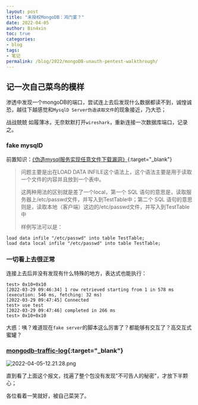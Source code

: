 ```yaml
---
layout: post
title: "未授权MongoDB：鸿门宴？"
date: 2022-04-05
author: Bin4xin
toc: true
categories:
- blog
tags:
- 笔记
permalink: /blog/2022/mongoDB-unauth-pentest-walkthrough/
---
```


[comment]: <> (wrench: 2022-02-24)

## 记一次自己菜鸟的模样

渗透中发现一个mongoDB的端口，尝试连上去后发现什么数据都读不到，诚惶诚恐，越往下越感觉和`MysqlD Server伪造读取文件`的现象接近，乃大恐；

战战兢兢 如履薄冰，无奈默默打开`wireshark`，重新连接一次数据库端口，记录之。

### fake mysqlD

前置知识：[《伪造mysql服务实现任意文件下载漏洞》](https://www.jianshu.com/p/27e3cc157448){:target="_blank"}

> 问题主要是出在LOAD DATA INFILE这个语法上，这个语法主要是用于读取一个文件的内容并且放到一个表中。
> 
> 这两种用法的区别就是差了一个local，第一个 SQL 语句的意思是，读取服务器上/etc/passwd文件，并写入到TestTable中；第二个 SQL 语句的意思则是，读取本地（客户端）这边的/etc/passwd文件，并写入到TestTable中
>
> 样例写法可以是：

```mysql
load data infile "/etc/passwd" into table TestTable;
load data local infile "/etc/passwd" into table TestTable;
```

### 一切看上去很正常

连接上去后并没有发现有什么特殊的地方，表达式也能执行：

```console
test> 0x10+0x10
[2022-03-29 09:46:34] 1 row retrieved starting from 1 in 578 ms (execution: 546 ms, fetching: 32 ms)
[2022-03-29 09:47:45] Connected
test> use test
[2022-03-29 09:47:46] completed in 266 ms
test> 0x10+0x10
```

大惑：咦？难道现在`fake server`的脚本这么厉害了？都能够有交互了？高交互式蜜罐？

### [mongodb-traffic-log](https://github.com/Bin4xin/bigger-than-bigger/tree/master/assets/mongodb-traffic-log){:target="_blank"}

![2022-04-05-12.21.28.png](https://image.yjs2635.xyz/images/2022/04/05/2022-04-05-12.21.28.png)

直到看了上面这个报文，找遍了整个包没有发现"不可告人的秘密"，才放下半颗心；

各位看着一笑就好，被自己菜哭了。
